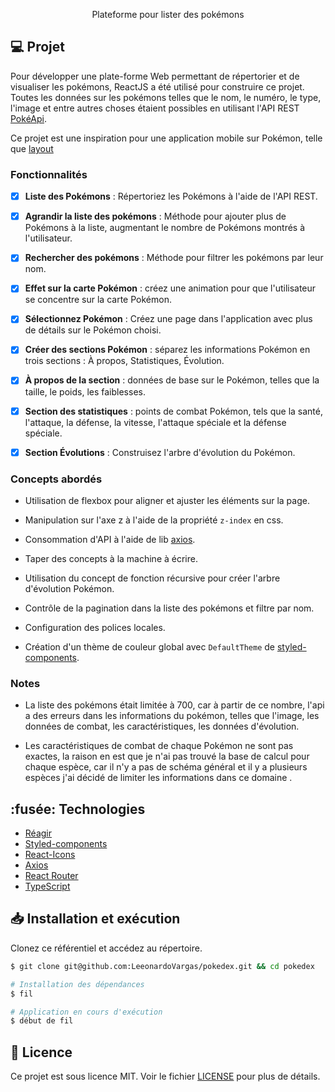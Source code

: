 
<p align="center" fontSize="60px">
  Plateforme pour lister des pokémons
</p>


## 💻 Projet

Pour développer une plate-forme Web permettant de répertorier et de visualiser les pokémons, ReactJS a été utilisé pour construire ce projet. Toutes les données sur les pokémons telles que le nom, le numéro, le type, l'image et entre autres choses étaient possibles en utilisant l'API REST [PokéApi](https://pokeapi.co/).

Ce projet est une inspiration pour une application mobile sur Pokémon, telle que [layout](https://www.behance.net/gallery/95727849/Pokdex-App)

### Fonctionnalités

- [x] **Liste des Pokémons** : Répertoriez les Pokémons à l'aide de l'API REST.

- [x] **Agrandir la liste des pokémons** : Méthode pour ajouter plus de Pokémons à la liste, augmentant le nombre de Pokémons montrés à l'utilisateur.

- [x] **Rechercher des pokémons** : Méthode pour filtrer les pokémons par leur nom.

- [x] **Effet sur la carte Pokémon** : créez une animation pour que l'utilisateur se concentre sur la carte Pokémon.

- [x] **Sélectionnez Pokémon** : Créez une page dans l'application avec plus de détails sur le Pokémon choisi.

- [x] **Créer des sections Pokémon** : séparez les informations Pokémon en trois sections : À propos, Statistiques, Évolution.

- [x] **À propos de la section** : données de base sur le Pokémon, telles que la taille, le poids, les faiblesses.

- [x] **Section des statistiques** : points de combat Pokémon, tels que la santé, l'attaque, la défense, la vitesse, l'attaque spéciale et la défense spéciale.

- [x] **Section Évolutions** : Construisez l'arbre d'évolution du Pokémon.

### Concepts abordés

- Utilisation de flexbox pour aligner et ajuster les éléments sur la page.

- Manipulation sur l'axe z à l'aide de la propriété `z-index` en css.

- Consommation d'API à l'aide de lib [axios](https://github.com/axios/axios).

- Taper des concepts à la machine à écrire.

- Utilisation du concept de fonction récursive pour créer l'arbre d'évolution Pokémon.

- Contrôle de la pagination dans la liste des pokémons et filtre par nom.

- Configuration des polices locales.

- Création d'un thème de couleur global avec `DefaultTheme` de [styled-components](https://www.styled-components.com/).

### Notes

- La liste des pokémons était limitée à 700, car à partir de ce nombre, l'api a des erreurs dans les informations du pokémon, telles que l'image, les données de combat, les caractéristiques, les données d'évolution.

- Les caractéristiques de combat de chaque Pokémon ne sont pas exactes, la raison en est que je n'ai pas trouvé la base de calcul pour chaque espèce, car il n'y a pas de schéma général et il y a plusieurs espèces j'ai décidé de limiter les informations dans ce domaine .

## :fusée: Technologies

- [Réagir](https://pt-br.reactjs.org/)
- [Styled-components](https://www.styled-components.com/)
- [React-Icons](https://react-icons.netlify.com/)
- [Axios](https://github.com/axios/axios)
- [React Router](https://reactrouter.com/web/guides/quick-start)
- [TypeScript](https://www.typescriptlang.org/)

## 📥 Installation et exécution

Clonez ce référentiel et accédez au répertoire.

```bash
$ git clone git@github.com:LeeonardoVargas/pokedex.git && cd pokedex
```

```bash
# Installation des dépendances
$ fil

# Application en cours d'exécution
$ début de fil

```

## 📝 Licence

Ce projet est sous licence MIT. Voir le fichier [LICENSE](LICENSE.md) pour plus de détails.
